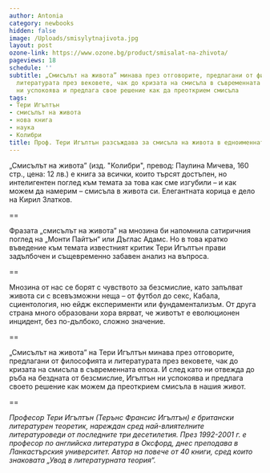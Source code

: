 ```yaml
---
author: Antonia
category: newbooks
hidden: false
image: /Uploads/smisylytnajivota.jpg
layout: post
ozone-link: https://www.ozone.bg/product/smisalat-na-zhivota/
pageviews: 18
schedule: ''
subtitle: „Смисълът на живота” минава през отговорите, предлагани от философията и
  литературата през вековете, чак до кризата на смисъла в съвременната епоха. Игълтън
  ни успокоява и предлага свое решение как да преоткрием смисъла
tags:
- Тери Игълтън
- смисълът на живота
- нова книга
- наука
- Колибри
title: Проф. Тери Игълтън разсъждава за смисъла на живота в едноименната си книга
---
```


„Смисълът на живота” (изд. "Колибри", превод: Паулина Мичева, 160 стр., цена: 12 лв.) e книга за всички, които търсят достъпен, но интелигентен поглед към темата за това как сме изгубили – и как можем да намерим – смисъла в живота си. Елегантната корица е дело на Кирил Златков.

\==

Фразата „смисълът на живота” на мнозина би напомнила сатиричния поглед на „Монти Пайтън“ или Дъглас Адамс. Но в това кратко въведение към темата известният критик Тери Игълтън прави задълбочен и същевременно забавен анализ на въпроса.

\==

Мнозина от нас се борят с чувството за безсмислие, като запълват живота си с всевъзможни неща – от футбол до секс, Кабала, сциентология, ню ейдж експерименти или фундаментализъм. От друга страна много образовани хора вярват, че животът е еволюционен инцидент, без по-дълбоко, сложно значение. 

\==

„Смисълът на живота” на Тери Игълтън минава през отговорите, предлагани от философията и литературата през вековете, чак до кризата на смисъла в съвременната епоха. И след като ни отвежда до ръба на бездната от безсмислие, Игълтън ни успокоява и предлага своето решение как можем да преоткрием смисъла в нашия живот.

\==

_Професор Тери Игълтън (Терънс Франсис Игълтън) e британски литературен теоретик, нареждан сред най-влиятелните литературоведи от последните три десетилетия. През 1992-2001 г. е професор по английска литература в Оксфорд, днес преподава в Ланкастърския университет. Автор на повече от 40 книги, сред които знаковата „Увод в литературната теория“._